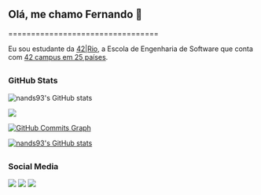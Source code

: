 ## Olá, me chamo Fernando 👋
=================================

Eu sou estudante da [42|Rio](https://42.rio), a Escola de Engenharia de Software que conta com [42 campus em 25 países](https://www.42network.org/42-schools/).

##

### GitHub Stats
![nands93's GitHub stats](https://github-readme-stats.vercel.app/api?username=nands93&count_private=true&show_icons=true&theme=nightowl)

<a href="https://github.com/nands93"><img src="https://github-readme-streak-stats.herokuapp.com?user=nands93&show_icons=true&count_private=true&theme=nightowl&include_all_commits=true" /></a>

<a href="https://www.github.com/nands93"><img src="https://github-readme-activity-graph.cyclic.app/graph?username=nands93&theme=nightowl&hide_border=true&custom_title=GitHub%20Commits%20Graph" alt="GitHub Commits Graph" /></a>
 
<a href="https://github.com/nands93"><img src="https://github-readme-stats.vercel.app/api/top-langs/?username=nands93&layout=compact&theme=omni" alt="nands93's GitHub stats" /></a>
 
 ##
 
 ### Social Media
 
 <div>
  <a href="https://instagram.com/nndmrqs" target="_blank"><img src="https://img.shields.io/badge/-Instagram-%23E4405F?style=for-the-badge&logo=instagram&logoColor=white" target="_blank"></a>
  <a href = "mailto:femarque@student.42.rio"><img src="https://img.shields.io/badge/-Gmail-%23333?style=for-the-badge&logo=gmail&logoColor=white" target="_blank"></a>
  <a href="https://www.linkedin.com/in/nandsmarques" target="_blank"><img src="https://img.shields.io/badge/-LinkedIn-%230077B5?style=for-the-badge&logo=linkedin&logoColor=white" target="_blank"></a> 
</div>

